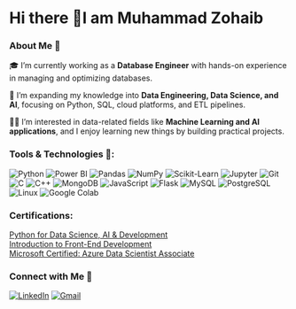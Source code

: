 # Hi there 👋I am Muhammad Zohaib

### About Me 🚀  

🎓 I’m currently working as a **Database Engineer** with hands-on experience in managing and optimizing databases.  

🔨 I’m expanding my knowledge into **Data Engineering, Data Science, and AI**, focusing on Python, SQL, cloud platforms, and ETL pipelines.  

👨‍💻 I’m interested in data-related fields like **Machine Learning and AI applications**, and I enjoy learning new things by building practical projects.  


### Tools & Technologies 🔧:
 


![Python](https://img.shields.io/badge/Python-3776AB?style=for-the-badge&logo=python&logoColor=white) 
![Power BI](https://img.shields.io/badge/PowerBI-F2C811?style=for-the-badge&logo=powerbi&logoColor=black) 
![Pandas](https://img.shields.io/badge/Pandas-150458?style=for-the-badge&logo=pandas&logoColor=white) 
![NumPy](https://img.shields.io/badge/Numpy-013243?style=for-the-badge&logo=numpy&logoColor=white) 
![Scikit-Learn](https://img.shields.io/badge/scikit--learn-F7931E?style=for-the-badge&logo=scikit-learn&logoColor=white) 
![Jupyter](https://img.shields.io/badge/Jupyter-F37626?style=for-the-badge&logo=jupyter&logoColor=white) 
![Git](https://img.shields.io/badge/Git-F05032?style=for-the-badge&logo=git&logoColor=white) 
 ![C](https://img.shields.io/badge/C-00599C?style=for-the-badge&logo=c&logoColor=white) 
![C++](https://img.shields.io/badge/C++-00599C?style=for-the-badge&logo=cplusplus&logoColor=white) 
![MongoDB](https://img.shields.io/badge/MongoDB-47A248?style=for-the-badge&logo=mongodb&logoColor=white) 
![JavaScript](https://img.shields.io/badge/JavaScript-F7DF1E?style=for-the-badge&logo=javascript&logoColor=black) 
![Flask](https://img.shields.io/badge/Flask-000000?style=for-the-badge&logo=flask&logoColor=white)
![MySQL](https://img.shields.io/badge/MySQL-4479A1?style=for-the-badge&logo=mysql&logoColor=white) 
![PostgreSQL](https://img.shields.io/badge/PostgreSQL-316192?style=for-the-badge&logo=postgresql&logoColor=white) 
![Linux](https://img.shields.io/badge/Linux-FCC624?style=for-the-badge&logo=linux&logoColor=black)
![Google Colab](https://img.shields.io/badge/Google_Colab-F9AB00?style=for-the-badge&logo=googlecolab&logoColor=white)

### Certifications:


 [Python for Data Science, AI & Development](https://www.coursera.org/account/accomplishments/verify/R37FX27WDZBF)  
[Introduction to Front-End Development](https://www.coursera.org/account/accomplishments/verify/DZM2ZRGB2XDM)  
[Microsoft Certified: Azure Data Scientist Associate](https://learn.microsoft.com/en-us/users/muhammadzohaib-9566/credentials/certification/azure-data-scientist?tab=credentials-tab)  



### Connect with Me 🤝

[![LinkedIn](https://img.shields.io/badge/LinkedIn-0A66C2?style=for-the-badge&logo=linkedin&logoColor=white)](https://www.linkedin.com/in/muhammad-zohaib-ab20ab24a/) 
[![Gmail](https://img.shields.io/badge/Gmail-D14836?style=for-the-badge&logo=gmail&logoColor=white)](mailto:zohaibjavaid326@gmail.com)


<!--
**ZohaibJavaid32/ZohaibJavaid32** is a ✨ _special_ ✨ repository because its `README.md` (this file) appears on your GitHub profile.

Here are some ideas to get you started:

- 🔭 I’m currently working on ...
- 🌱 I’m currently learning ...
- 👯 I’m looking to collaborate on ...
- 🤔 I’m looking for help with ...
- 💬 Ask me about ...
- 📫 How to reach me: ...
- 😄 Pronouns: ...
- ⚡ Fun fact: ...
-->
